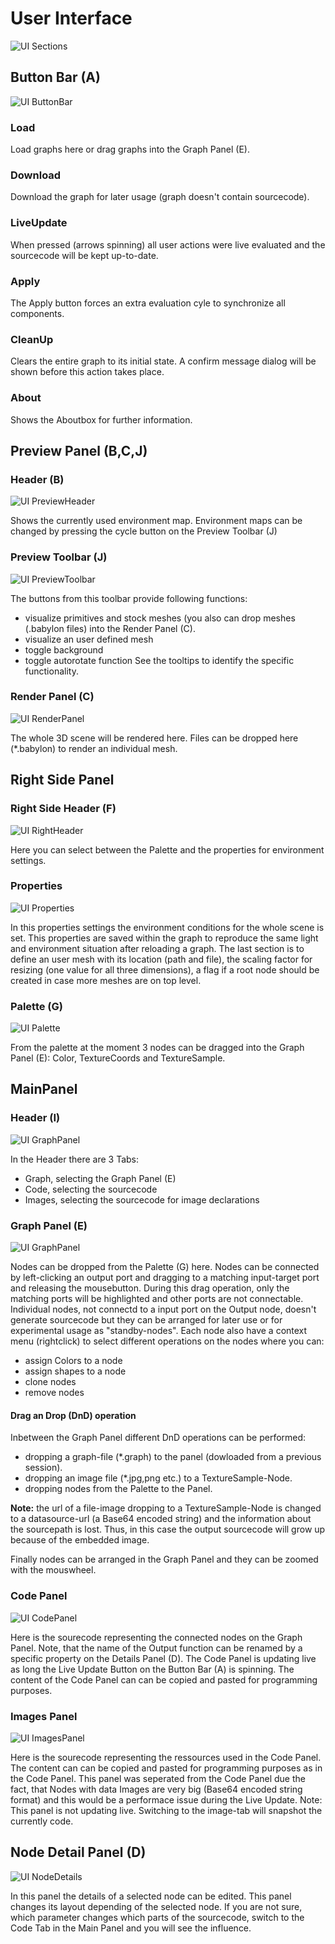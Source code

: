 
# User Interface


![UI Sections](images/ui3a.jpg)

## Button Bar (A)
![UI ButtonBar](images/ui2a.jpg)
### Load
Load graphs here or drag graphs into the Graph Panel (E).
### Download
Download the graph for later usage (graph doesn't contain sourcecode).
### LiveUpdate
When pressed (arrows spinning) all user actions were live evaluated and the sourcecode will be kept up-to-date.
### Apply
The Apply button forces an extra evaluation cyle to synchronize all components.
### CleanUp
Clears the entire graph to its initial state. A confirm message dialog will be shown before this action takes place.
### About
Shows the Aboutbox for further information.
## Preview Panel (B,C,J)
### Header (B)
![UI PreviewHeader](images/ui4.jpg)

Shows the currently used environment map. Environment maps can be changed by pressing the cycle button on the Preview Toolbar (J)
### Preview Toolbar (J)
![UI PreviewToolbar](images/ui6a.jpg)

The buttons from this toolbar provide following functions:
* visualize primitives and stock meshes (you also can drop meshes (.babylon files) into the Render Panel (C).
* visualize an user defined mesh
* toggle background
* toggle autorotate function
See the tooltips to identify the specific functionality.
### Render Panel (C)
![UI RenderPanel](images/ui7a.jpg)

The whole 3D scene will be rendered here. Files can be dropped here (*.babylon) to render an individual mesh.
## Right Side Panel 
### Right Side Header (F)
![UI RightHeader](images/ui8.jpg)

Here you can select between the Palette and the properties for environment settings.
### Properties
![UI Properties](images/env1a.jpg)

In this properties settings the environment conditions for the whole scene is set. This properties are saved within the graph to reproduce the same light and environment situation after reloading a graph. The last section is to define an user mesh with its location (path and file), the scaling factor for resizing (one value for all three dimensions), a flag if a root node should be created in case more meshes are on top level.
### Palette (G)
![UI Palette](images/ui9.jpg)

From the palette at the moment 3 nodes can be dragged into the Graph Panel (E): Color, TextureCoords and TextureSample.
## MainPanel
### Header (I)
![UI GraphPanel](images/ui10.jpg)

In the Header there are 3 Tabs:
* Graph, selecting the Graph Panel (E)
* Code, selecting the sourcecode 
* Images, selecting the sourcecode for image declarations
### Graph Panel (E)
![UI GraphPanel](images/ui11.jpg)

Nodes can be dropped from the Palette (G) here. Nodes can be connected by left-clicking an output port and dragging to a matching input-target port and releasing the mousebutton. During this drag operation, only the matching ports will be highlighted and other ports are not connectable. Individual nodes, not connectd to a input port on the Output node, doesn't generate sourcecode but they can be arranged for later use or for experimental usage as "standby-nodes".
Each node also have a context menu (rightclick) to select different operations on the nodes where you can:
* assign Colors to a node
* assign shapes to a node
* clone nodes
* remove nodes
#### Drag an Drop (DnD) operation
Inbetween the Graph Panel different DnD operations can be performed:
* dropping a graph-file (*.graph) to the panel (dowloaded from a previous session).
* dropping an image file (*.jpg,png etc.) to a TextureSample-Node.
* dropping nodes from the Palette to the Panel.

**Note:** the url of a file-image dropping to a TextureSample-Node is changed to a datasource-url (a Base64 encoded string) and the information about the sourcepath is lost. Thus, in this case the output sourcecode will grow up because of the embedded image.

Finally nodes can be arranged in the Graph Panel and they can be zoomed with the mouswheel.
### Code Panel
![UI CodePanel](images/ui13.jpg)

Here is the sourecode representing the connected nodes on the Graph Panel. Note, that the name of the Output function can 
be renamed by a specific property on the Details Panel (D).  The Code Panel is updating live as long the Live Update Button on the Button Bar (A) is spinning. The content of the Code Panel can can be copied and pasted for programming purposes.

### Images Panel
![UI ImagesPanel](images/ui14.jpg)

Here is the sourecode representing the ressources used in the Code Panel. The content can can be copied and pasted for programming purposes as in the Code Panel. This panel was seperated from the Code Panel due the fact, that Nodes with data Images are very big (Base64 encoded string format) and this would be a performace issue during the Live Update. 
Note: This panel is not updating live. Switching to the image-tab will snapshot the currently code.

## Node Detail Panel (D)
![UI NodeDetails](images/ui15a.jpg)

In this panel the details of a selected node can be edited. This panel changes its layout depending of the selected node. If you are not sure, which parameter changes which parts of the sourcecode, switch to the Code Tab in the Main Panel and you will see the influence.



